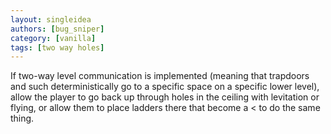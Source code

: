 ```yaml
---
layout: singleidea
authors: [bug_sniper]
category: [vanilla]
tags: [two way holes]
---
```

If two-way level communication is implemented (meaning that trapdoors and such deterministically go to a specific space on a specific lower level), allow the player to go back up through holes in the ceiling with levitation or flying, or allow them to place ladders there that become a <span class="nhsym clr-brown">&lt;</span> to do the same thing.
